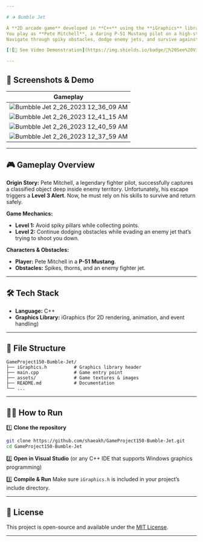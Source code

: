 ```yaml
---

# ✈️ Bumble Jet

A **2D arcade game** developed in **C++** using the **iGraphics** library.
You play as **Pete Mitchell**, a daring P-51 Mustang pilot on a high-stakes escape mission from enemy territory.
Navigate through spiky obstacles, dodge enemy jets, and survive against all odds!

[![🎥 See Video Demonstration](https://img.shields.io/badge/🎥%20See%20Video%20Demonstration-blue?style=for-the-badge)](https://drive.google.com/file/d/17ImRRfhJbCgIGxKEY6jK-utYz2c3fIdV/view?usp=drive_link)

---
```


## 📸 Screenshots & Demo

| Gameplay                                                                                                                                         |
| ------------------------------------------------------------------------------------------------------------------------------------------------ |
| ![Bumbble Jet 2\_26\_2023 12\_36\_09 AM](https://user-images.githubusercontent.com/102303488/221374225-5f700919-1e92-4975-b08b-5f97dc011c04.png) |
| ![Bumbble Jet 2\_26\_2023 12\_41\_15 AM](https://user-images.githubusercontent.com/102303488/221374298-4e47609e-7bd2-4459-945f-e1ea810f0fa5.png) |
| ![Bumbble Jet 2\_26\_2023 12\_40\_59 AM](https://user-images.githubusercontent.com/102303488/221374354-83edd4e8-d61e-4c87-924c-7577e07ce2d6.png) |
| ![Bumbble Jet 2\_26\_2023 12\_37\_59 AM](https://user-images.githubusercontent.com/102303488/221374338-ef50551d-1a3b-48ac-be58-30b94b94121d.png) |

---

## 🎮 Gameplay Overview

**Origin Story:**
Pete Mitchell, a legendary fighter pilot, successfully captures a classified object deep inside enemy territory. Unfortunately, his escape triggers a **Level 3 Alert**. Now, he must rely on his skills to survive and return safely.

**Game Mechanics:**

* **Level 1:** Avoid spiky pillars while collecting points.
* **Level 2:** Continue dodging obstacles while evading an enemy jet that’s trying to shoot you down.

**Characters & Obstacles:**

* **Player:** Pete Mitchell in a **P-51 Mustang**.
* **Obstacles:** Spikes, thorns, and an enemy fighter jet.

---

## 🛠 Tech Stack

* **Language:** C++
* **Graphics Library:** iGraphics (for 2D rendering, animation, and event handling)

---

## 📂 File Structure

```
GameProject150-Bumble-Jet/
├── iGraphics.h          # Graphics library header
├── main.cpp             # Game entry point
├── assets/              # Game textures & images
├── README.md            # Documentation
└── ...
```

---

## 🧑‍💻 How to Run

1️⃣ **Clone the repository**

```bash
git clone https://github.com/shaeakh/GameProject150-Bumble-Jet.git
cd GameProject150-Bumble-Jet
```

2️⃣ **Open in Visual Studio** (or any C++ IDE that supports Windows graphics programming)

3️⃣ **Compile & Run**
Make sure `iGraphics.h` is included in your project’s include directory.

---

## 📄 License

This project is open-source and available under the [MIT License](LICENSE).

---
